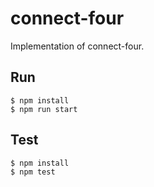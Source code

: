 # connect-four
Implementation of connect-four.

## Run
    $ npm install
    $ npm run start

## Test
    $ npm install
    $ npm test
